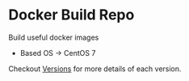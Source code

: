 # Docker Build Repo

Build useful docker images
- Based OS -> CentOS 7

Checkout [Versions](Versions.md) for more details of each version.